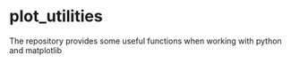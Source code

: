 # plot_utilities
The repository provides some useful functions when working with python and matplotlib
